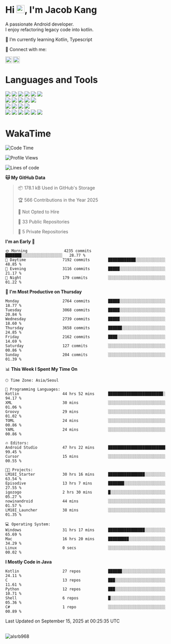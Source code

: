 # Hi <img src="https://media.giphy.com/media/hvRJCLFzcasrR4ia7z/giphy.gif" width="25px">, I'm Jacob Kang
A passionate Android developer.
</br>
I enjoy refactoring legacy code into kotlin.

🌱 I’m currently learning Kotlin, Typescript

🤝 Connect with me:

<a href="https://www.linkedin.com/in/minkyu-kang-b7477b1b2/"><img align="left" src="https://raw.githubusercontent.com/yushi1007/yushi1007/main/images/linkedin.svg" alt="Minkyu Kang | LinkedIn" width="21px"/></a>
<a href="https://www.instagram.com/_jacob_kang/"><img align="left" src="https://raw.githubusercontent.com/yushi1007/yushi1007/main/images/instagram.svg" alt="Jacob Kang | Instagram" width="21px"/></a>

</br>

# Languages and Tools

<div align="left">
<img src="https://img.shields.io/badge/java-007396?logo=java&logoColor=white"/>
<img src="https://img.shields.io/badge/kotlin-7F52FF?logo=kotlin&logoColor=white"/>
<img src="https://img.shields.io/badge/python-3776AB?logo=python&logoColor=white"/>
<img src="https://img.shields.io/badge/bash shell-4EAA25?logo=gnubash&logoColor=white"/>
<img src="https://img.shields.io/badge/c-A8B9CC?logo=c&logoColor=white"/>
<img src="https://img.shields.io/badge/c++-00599C?logo=c%2b%2b&logoColor=white"/>
</div>
<div align="left">
<img src="https://img.shields.io/badge/git-F05032?logo=git&logoColor=white"/>
<img src="https://img.shields.io/badge/github-181717?logo=github&logoColor=white"/>
<img src="https://img.shields.io/badge/mysql-4479A1?logo=mysql&logoColor=white"/>
<img src="https://img.shields.io/badge/sqlite-003B57?logo=sqlite&logoColor=white"/>
<img src="https://img.shields.io/badge/amazon AWS-232F3E?logo=amazonaws&logoColor=white"/>
</div>
<div align="left">
<img src="https://img.shields.io/badge/android-3DDC84?logo=android&logoColor=white"/>
<img src="https://img.shields.io/badge/linux-FCC624?logo=linux&logoColor=white"/>
<img src="https://img.shields.io/badge/flask-000000?logo=flask&logoColor=white"/>
<img src="https://img.shields.io/badge/arduino-00979D?logo=arduino&logoColor=white"/>
</div>
<div align="left">
<img src="https://img.shields.io/badge/slack-4A154B?logo=slack&logoColor=white"/>
<img src="https://img.shields.io/badge/notion-000000?logo=notion&logoColor=white"/>
<img src="https://img.shields.io/badge/jira-0052CC?logo=jira&logoColor=white"/>
<img src="https://img.shields.io/badge/postman-FF6C37?logo=postman&logoColor=white"/>
<img src="https://img.shields.io/badge/intellij-000000?logo=intellijidea&logoColor=white"/>
<img src="https://img.shields.io/badge/pycharm-000000?logo=pycharm&logoColor=white"/>
</div>

# WakaTime

<!--START_SECTION:waka-->
![Code Time](http://img.shields.io/badge/Code%20Time-5%2C342%20hrs%2020%20mins-blue)

![Profile Views](http://img.shields.io/badge/Profile%20Views-0-blue)

![Lines of code](https://img.shields.io/badge/From%20Hello%20World%20I%27ve%20Written-6.1%20million%20lines%20of%20code-blue)

**🐱 My GitHub Data** 

> 📦 178.1 kB Used in GitHub's Storage 
 > 
> 🏆 566 Contributions in the Year 2025
 > 
> 🚫 Not Opted to Hire
 > 
> 📜 33 Public Repositories 
 > 
> 🔑 5 Private Repositories 
 > 
**I'm an Early 🐤** 

```text
🌞 Morning                4235 commits        ███████░░░░░░░░░░░░░░░░░░   28.77 % 
🌆 Daytime                7192 commits        ████████████░░░░░░░░░░░░░   48.85 % 
🌃 Evening                3116 commits        █████░░░░░░░░░░░░░░░░░░░░   21.17 % 
🌙 Night                  179 commits         ░░░░░░░░░░░░░░░░░░░░░░░░░   01.22 % 
```
📅 **I'm Most Productive on Thursday** 

```text
Monday                   2764 commits        █████░░░░░░░░░░░░░░░░░░░░   18.77 % 
Tuesday                  3068 commits        █████░░░░░░░░░░░░░░░░░░░░   20.84 % 
Wednesday                2739 commits        █████░░░░░░░░░░░░░░░░░░░░   18.60 % 
Thursday                 3658 commits        ██████░░░░░░░░░░░░░░░░░░░   24.85 % 
Friday                   2162 commits        ████░░░░░░░░░░░░░░░░░░░░░   14.69 % 
Saturday                 127 commits         ░░░░░░░░░░░░░░░░░░░░░░░░░   00.86 % 
Sunday                   204 commits         ░░░░░░░░░░░░░░░░░░░░░░░░░   01.39 % 
```


📊 **This Week I Spent My Time On** 

```text
🕑︎ Time Zone: Asia/Seoul

💬 Programming Languages: 
Kotlin                   44 hrs 52 mins      ████████████████████████░   94.17 % 
XML                      30 mins             ░░░░░░░░░░░░░░░░░░░░░░░░░   01.06 % 
Groovy                   29 mins             ░░░░░░░░░░░░░░░░░░░░░░░░░   01.02 % 
TOML                     24 mins             ░░░░░░░░░░░░░░░░░░░░░░░░░   00.86 % 
YAML                     24 mins             ░░░░░░░░░░░░░░░░░░░░░░░░░   00.86 % 

🔥 Editors: 
Android Studio           47 hrs 22 mins      █████████████████████████   99.45 % 
Cursor                   15 mins             ░░░░░░░░░░░░░░░░░░░░░░░░░   00.55 % 

🐱‍💻 Projects: 
LM18I_Starter            30 hrs 16 mins      ████████████████░░░░░░░░░   63.54 % 
Episodive                13 hrs 7 mins       ███████░░░░░░░░░░░░░░░░░░   27.55 % 
igozogo                  2 hrs 30 mins       █░░░░░░░░░░░░░░░░░░░░░░░░   05.27 % 
nowinandroid             44 mins             ░░░░░░░░░░░░░░░░░░░░░░░░░   01.57 % 
LM18I_Launcher           38 mins             ░░░░░░░░░░░░░░░░░░░░░░░░░   01.35 % 

💻 Operating System: 
Windows                  31 hrs 17 mins      ████████████████░░░░░░░░░   65.69 % 
Mac                      16 hrs 20 mins      █████████░░░░░░░░░░░░░░░░   34.29 % 
Linux                    0 secs              ░░░░░░░░░░░░░░░░░░░░░░░░░   00.02 % 
```

**I Mostly Code in Java** 

```text
Kotlin                   27 repos            ██████░░░░░░░░░░░░░░░░░░░   24.11 % 
C                        13 repos            ███░░░░░░░░░░░░░░░░░░░░░░   11.61 % 
Python                   12 repos            ███░░░░░░░░░░░░░░░░░░░░░░   10.71 % 
Shell                    6 repos             █░░░░░░░░░░░░░░░░░░░░░░░░   05.36 % 
C#                       1 repo              ░░░░░░░░░░░░░░░░░░░░░░░░░   00.89 % 
```




 Last Updated on September 15, 2025 at 00:25:35 UTC
<!--END_SECTION:waka-->

</br>

<div align="left">
<img align="left" src="https://github-readme-stats.vercel.app/api/top-langs?username=alsrb968&show_icons=true&locale=en&layout=compact&theme=dark" alt="alsrb968" />
</div>
